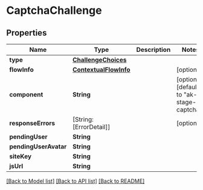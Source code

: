 # CaptchaChallenge

## Properties
Name | Type | Description | Notes
------------ | ------------- | ------------- | -------------
**type** | [**ChallengeChoices**](ChallengeChoices.md) |  | 
**flowInfo** | [**ContextualFlowInfo**](ContextualFlowInfo.md) |  | [optional] 
**component** | **String** |  | [optional] [default to "ak-stage-captcha"]
**responseErrors** | [String: [ErrorDetail]] |  | [optional] 
**pendingUser** | **String** |  | 
**pendingUserAvatar** | **String** |  | 
**siteKey** | **String** |  | 
**jsUrl** | **String** |  | 

[[Back to Model list]](../README.md#documentation-for-models) [[Back to API list]](../README.md#documentation-for-api-endpoints) [[Back to README]](../README.md)


